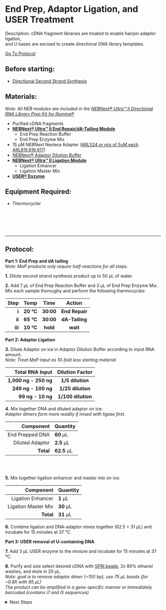 End Prep, Adaptor Ligation, and USER Treatment
================================================================================
Description: cDNA fragment libraries are treated to enable hairpin adaptor ligation,<br/>and U bases are excised to create directional DNA library templates.

[Go To Protocol](#protocol)

Before starting:
--------------------------------------------------------------------------------
* [Directional Second Strand Synthesis](./Directional-Second-Strand-Synthesis.md)

Materials:
--------------------------------------------------------------------------------
  _Note: All NEB modules are included in the [NEBNext® Ultra™ II Directional RNA Library Prep Kit for Illumina®](https://www.neb.com/products/e7760-nebnext-ultra-ii-directional-rna-library-prep-kit-for-illumina#Product%20Information)_
  * Purified cDNA fragments
  * **[NEBNext® Ultra™ II End Repair/dA-Tailing Module](https://www.neb.com/products/e7546-nebnext-ultra-ii-end-repair-da-tailing-module#Protocols,%20Manuals%20&%20Usage)**
    * End Prep Reaction Buffer
    * End Prep Enzyme Mix
  * 15 µM NEBNext Nextera Adapter ([ARL524 or mix of 5uM each ARL615,616,617](../../ARL-primers.csv))
  * [NEBNext® Adaptor Dilution Buffer](https://www.neb.com/products/b1430-nebnext-adaptor-dilution-buffer#Product%20Information)
  * **[NEBNext® Ultra™ II Ligation Module](https://www.neb.com/products/e7595-nebnext-ultra-ii-ligation-module#Protocols,%20Manuals%20&%20Usage)**
    * Ligation Enhancer
    * Ligation Master Mix
  * **[USER® Enzyme](https://www.neb.com/products/m5505-user-enzyme#Product%20Information)**
    
Equipment Required:
--------------------------------------------------------------------------------
  * Thermocycler

<br/><br/><br/><br/>
___
Protocol:
--------------------------------------------------------------------------------

**Part 1: End Prep and dA tailing**<br/>_Note: MaP products only require half-reactions for all steps._

**1.** Dilute second strand synthesis product up to 50 µL of water.

**2.** Add 7 µL of End Prep Reaction Buffer and 3 µL of End Prep Enzyme Mix.<br/>Mix each sample thoroughy and perform the following thermocycles:<br/>

  | Step | Temp | Time | Action |
  | ---------: | :--------: | :---------: |:---------: |
  | **i** | **20 °C** | **30:00** | **End Repair** |
  | **ii** | **65 °C** | **30:00** | **dA-Tailing** |
  | **iii** | **10 °C** | **hold** | **wait** |
  
**Part 2: Adaptor Ligation**
  
**3.** Dilute Adaptor on ice in Adaptor Dilution Buffer according to input RNA amount.<br/>_Note: Treat MaP input as 10-fold less starting material_<br/>

  | Total RNA Input | Dilution Factor |
  | ---------: | :--------: |
  | **1,000 ng - 250 ng** | **1/5 dilution** |
  | **249 ng - 100 ng** | **1/25 dilution** |
  | **99 ng - 10 ng** | **1/100 dilution** |


**4.** Mix together DNA and diluted adaptor on ice:<br/>_Adaptor dimers form more readily if mixed with ligase first._

  | Component | Quantity | 
  | ---------: | :---------- |
  | End Prepped DNA | **60**  µL | 
  | Diluted Adaptor | **2.5**  µL |
  | **Total** | **62.5** µL |  
  
<br/><br/> 

**5.** Mix together ligation enhancer and master mix on ice:

  | Component | Quantity | 
  | ---------: | :---------- |
  | Ligation Enhancer | **1**  µL |
  | Ligation Master Mix | **30**  µL |
  | **Total** | **31** µL |
  
**6.** Combine ligation and DNA-adaptor mixes together (62.5 + 31 µL) and incubate for 15 minutes at 37 °C. 

**Part 3: USER removal of U-containing DNA**

**7.** Add 3 µL USER enzyme to the mixture and incubate for 15 minutes at 37 °C.

**8.** Purify and size select desired cDNA with [SPRI beads](../SPRI-beads.md), 2x 80% ethanol washes, and elute in 20 µL.<br/>
_Note: goal is to remove adaptor dimer (~150 bp), use 75 µL beads (for ~0.8X with 95 µL)_<br/>
_The product can be amplified in a gene-specific manner or immediately barcoded (contains i7 and i5 sequences)_

<!-- The text below creates dropdown lists for links to next steps or hyperlinks -->

<details>
  <summary>Next Steps</summary>

</p> <a href="./Final-Library-Amplification.md">
Final library generation </a>

</details>
